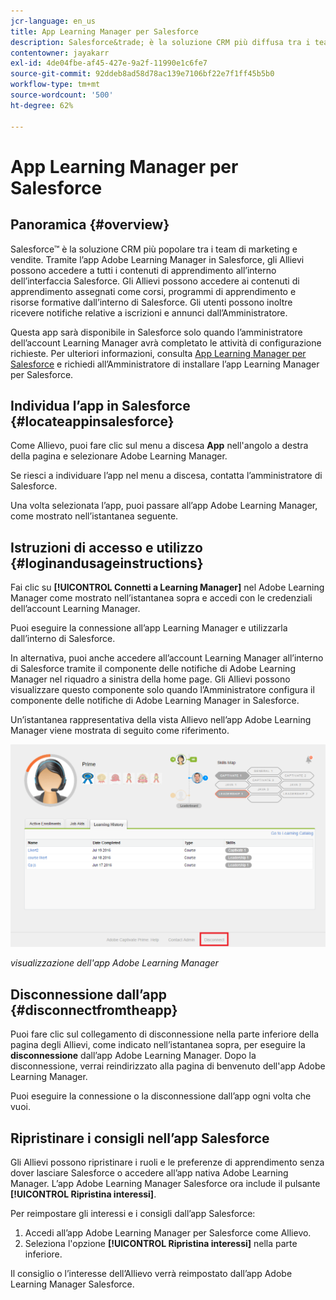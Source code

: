 ```yaml
---
jcr-language: en_us
title: App Learning Manager per Salesforce
description: Salesforce&trade; è la soluzione CRM più diffusa tra i team di vendita e marketing. Tramite l’app Adobe Learning Manager in Salesforce, gli Allievi possono accedere a tutti i contenuti di apprendimento all’interno dell’interfaccia Salesforce. Gli Allievi possono accedere ai contenuti di apprendimento assegnati come corsi, programmi di apprendimento e risorse formative dall’interno di Salesforce. Gli utenti possono inoltre ricevere notifiche relative a iscrizioni e annunci dall’Amministratore.
contentowner: jayakarr
exl-id: 4de04fbe-af45-427e-9a2f-11990e1c6fe7
source-git-commit: 92ddeb8ad58d78ac139e7106bf22e7f1ff45b5b0
workflow-type: tm+mt
source-wordcount: '500'
ht-degree: 62%

---
```


# App Learning Manager per Salesforce

## Panoramica {#overview}

Salesforce™ è la soluzione CRM più popolare tra i team di marketing e vendite. Tramite l’app Adobe Learning Manager in Salesforce, gli Allievi possono accedere a tutti i contenuti di apprendimento all’interno dell’interfaccia Salesforce. Gli Allievi possono accedere ai contenuti di apprendimento assegnati come corsi, programmi di apprendimento e risorse formative dall’interno di Salesforce. Gli utenti possono inoltre ricevere notifiche relative a iscrizioni e annunci dall’Amministratore.

Questa app sarà disponibile in Salesforce solo quando l’amministratore dell’account Learning Manager avrà completato le attività di configurazione richieste. Per ulteriori informazioni, consulta [App Learning Manager per Salesforce](../../integration-admin/feature-summary/sfdc-app.md) e richiedi all’Amministratore di installare l’app Learning Manager per Salesforce.

## Individua l’app in Salesforce {#locateappinsalesforce}

Come Allievo, puoi fare clic sul menu a discesa **App** nell&#39;angolo a destra della pagina e selezionare Adobe Learning Manager.

Se riesci a individuare l’app nel menu a discesa, contatta l’amministratore di Salesforce.

Una volta selezionata l’app, puoi passare all’app Adobe Learning Manager, come mostrato nell’istantanea seguente.

<!--![](assets/connect-to-prime.png)-->

## Istruzioni di accesso e utilizzo {#loginandusageinstructions}

Fai clic su **[!UICONTROL Connetti a Learning Manager]** nel Adobe Learning Manager come mostrato nell’istantanea sopra e accedi con le credenziali dell’account Learning Manager.

Puoi eseguire la connessione all’app Learning Manager e utilizzarla dall’interno di Salesforce.

In alternativa, puoi anche accedere all’account Learning Manager all’interno di Salesforce tramite il componente delle notifiche di Adobe Learning Manager nel riquadro a sinistra della home page. Gli Allievi possono visualizzare questo componente solo quando l’Amministratore configura il componente delle notifiche di Adobe Learning Manager in Salesforce.

Un’istantanea rappresentativa della vista Allievo nell’app Adobe Learning Manager viene mostrata di seguito come riferimento.

![](assets/learners-view.png)

*visualizzazione dell&#39;app Adobe Learning Manager*

## Disconnessione dall’app {#disconnectfromtheapp}

Puoi fare clic sul collegamento di disconnessione nella parte inferiore della pagina degli Allievi, come indicato nell’istantanea sopra, per eseguire la **disconnessione** dall’app Adobe Learning Manager. Dopo la disconnessione, verrai reindirizzato alla pagina di benvenuto dell&#39;app Adobe Learning Manager.

Puoi eseguire la connessione o la disconnessione dall’app ogni volta che vuoi.

## Ripristinare i consigli nell’app Salesforce

Gli Allievi possono ripristinare i ruoli e le preferenze di apprendimento senza dover lasciare Salesforce o accedere all’app nativa Adobe Learning Manager. L’app Adobe Learning Manager Salesforce ora include il pulsante **[!UICONTROL Ripristina interessi]**.

Per reimpostare gli interessi e i consigli dall’app Salesforce:

1. Accedi all’app Adobe Learning Manager per Salesforce come Allievo.
2. Seleziona l&#39;opzione **[!UICONTROL Ripristina interessi]** nella parte inferiore.

Il consiglio o l’interesse dell’Allievo verrà reimpostato dall’app Adobe Learning Manager Salesforce.
